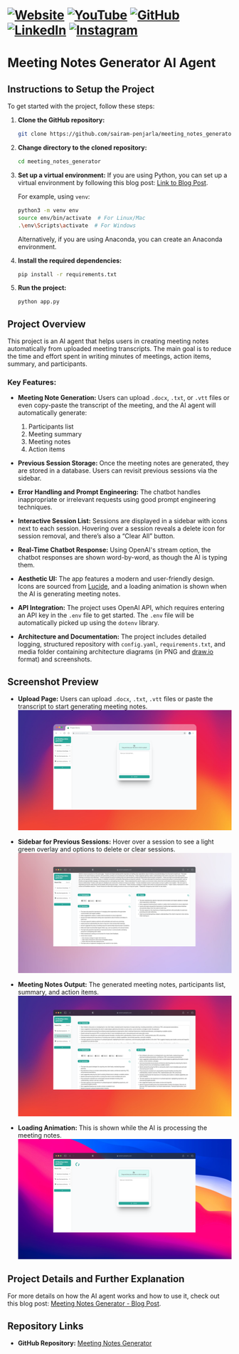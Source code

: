 # [![Website](https://img.shields.io/badge/Website-Visit-brightgreen)](https://psairam9301.wixsite.com/website) [![YouTube](https://img.shields.io/badge/YouTube-Subscribe-red)](https://www.youtube.com/@sairampenjarla) [![GitHub](https://img.shields.io/badge/GitHub-Explore-black)](https://github.com/sairam-penjarla) [![LinkedIn](https://img.shields.io/badge/LinkedIn-Connect-blue)](https://www.linkedin.com/in/sairam-penjarla-b5041b121/) [![Instagram](https://img.shields.io/badge/Instagram-Follow-ff69b4)](https://www.instagram.com/sairam.ipynb/)

# Meeting Notes Generator AI Agent

## Instructions to Setup the Project

To get started with the project, follow these steps:

1. **Clone the GitHub repository:**
    ```bash
    git clone https://github.com/sairam-penjarla/meeting_notes_generator.git
    ```

2. **Change directory to the cloned repository:**
    ```bash
    cd meeting_notes_generator
    ```

3. **Set up a virtual environment:**
    If you are using Python, you can set up a virtual environment by following this blog post: [Link to Blog Post](https://sairampenjarla.notion.site/Environment-171d56a2fc2780dd9efcd4cef331fa2c).

    For example, using `venv`:
    ```bash
    python3 -m venv env
    source env/bin/activate  # For Linux/Mac
    .\env\Scripts\activate  # For Windows
    ```

    Alternatively, if you are using Anaconda, you can create an Anaconda environment.

4. **Install the required dependencies:**
    ```bash
    pip install -r requirements.txt
    ```

5. **Run the project:**
    ```bash
    python app.py
    ```

## Project Overview

This project is an AI agent that helps users in creating meeting notes automatically from uploaded meeting transcripts. The main goal is to reduce the time and effort spent in writing minutes of meetings, action items, summary, and participants.

### Key Features:
- **Meeting Note Generation:** Users can upload `.docx`, `.txt`, or `.vtt` files or even copy-paste the transcript of the meeting, and the AI agent will automatically generate:
  1. Participants list
  2. Meeting summary
  3. Meeting notes
  4. Action items

- **Previous Session Storage:** Once the meeting notes are generated, they are stored in a database. Users can revisit previous sessions via the sidebar.

- **Error Handling and Prompt Engineering:** The chatbot handles inappropriate or irrelevant requests using good prompt engineering techniques.

- **Interactive Session List:** Sessions are displayed in a sidebar with icons next to each session. Hovering over a session reveals a delete icon for session removal, and there’s also a “Clear All” button.

- **Real-Time Chatbot Response:** Using OpenAI's stream option, the chatbot responses are shown word-by-word, as though the AI is typing them.

- **Aesthetic UI:** The app features a modern and user-friendly design. Icons are sourced from [Lucide](http://lucide.dev/), and a loading animation is shown when the AI is generating meeting notes.

- **API Integration:** The project uses OpenAI API, which requires entering an API key in the `.env` file to get started. The `.env` file will be automatically picked up using the `dotenv` library.

- **Architecture and Documentation:** The project includes detailed logging, structured repository with `config.yaml`, `requirements.txt`, and media folder containing architecture diagrams (in PNG and [draw.io](http://draw.io/) format) and screenshots.

## Screenshot Preview

- **Upload Page:** Users can upload `.docx`, `.txt`, `.vtt` files or paste the transcript to start generating meeting notes.
  ![Upload Page](media/screenshot_3.png)

- **Sidebar for Previous Sessions:** Hover over a session to see a light green overlay and options to delete or clear sessions.
  ![Session Sidebar](media/screenshot_5.png)

- **Meeting Notes Output:** The generated meeting notes, participants list, summary, and action items.
  ![Meeting Notes Output](media/screenshot_2.png)

- **Loading Animation:** This is shown while the AI is processing the meeting notes.
  ![Loading Animation](media/screenshot_4.png)

## Project Details and Further Explanation

For more details on how the AI agent works and how to use it, check out this blog post: [Meeting Notes Generator - Blog Post](https://sairampenjarla.notion.site/Meeting-Notes-Generator-18bd56a2fc2780b88319d34a2436342c).

## Repository Links

- **GitHub Repository:** [Meeting Notes Generator](https://github.com/sairam-penjarla/meeting_notes_generator)
